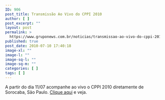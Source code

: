 ```yaml
---
ID: 906
post_title: Transmissão Ao Vivo do CPPI 2010
author: [ ]
post_excerpt: ""
layout: post
permalink: >
  https://www.gruponews.com.br/noticias/transmissao-ao-vivo-do-cppi-2010
published: true
post_date: 2010-07-10 17:40:18
image-xl: ""
image-l: ""
image-sq-l: ""
image-sq-m: ""
categories: [ ]
tags: [ ]
---
```

A partir do dia 11/07 acompanhe ao vivo o CPPI 2010 diretamente de Sorocaba, São Paulo. <a href="http://www.gruponews.com.br/webtv" target="_blank">Clique aqui</a> e veja.